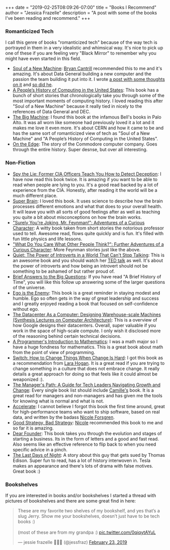 +++
date = "2019-02-25T08:09:26-07:00"
title = "Books I Recommend"
author = "Jessica Frazelle"
description = "A post with some of the books I've been reading and recommend."
+++


### Romanticized Tech

I call this genre of books "romanticized tech" because of the way tech is
portrayed in them in a very idealistic and whimsical way. It's nice to pick up
one of these if you are feeling very "Black Mirror" to remember why you might
have even started in this field.

- [Soul of a New Machine](https://www.amazon.com/Soul-New-Machine-Tracy-Kidder/dp/0316491977): [Bryan Cantrill](https://twitter.com/bcantrill) recommended this to me and it's amazing. It's about Data General building a new computer and the passion the team building it put into it. I wrote [a post with some thoughts on it](https://blog.jessfraz.com/post/new-golden-age-of-building-with-soul/) and [so did he](http://dtrace.org/blogs/bmc/2019/02/10/reflecting-on-the-soul-of-a-new-machine/).
- [A People’s History of Computing in the United States](https://www.amazon.com/Peoples-History-Computing-United-States-ebook/dp/B07DGJ74FV): This book has a bunch of short stories that chronologically take you through some of the most important moments of computing history. I loved reading this after "Soul of a New Machine" because it really tied in nicely to the references of Data General and DEC.
- [The Big Machine](https://www.amazon.com/big-machine-Robert-Jungk/dp/B0006BUS1Y): I found this book at the infamous Bell's books in Palo Alto. It was all worn like someone had previously loved it a lot and it makes me love it even more. It's about CERN and how it came to be and has the same sort of romanticized view of tech as "Soul of a New Machine" and "A People’s History of Computing in the United States".
- [On the Edge](https://www.amazon.com/gp/product/0973864907/ref=ppx_yo_dt_b_asin_title_o05_s00?ie=UTF8&psc=1): The story of the Commodore computer company. Goes through the entire history. Super desnse, but over all interesting.


### Non-Fiction

- [Spy the Lie: Former CIA Officers Teach You How to Detect Deception](https://www.amazon.com/Spy-Lie-Former-Officers-Deception/dp/1250029627): I have now read this book twice. It is amazing if you want to be able to read when people are lying to you. It's a good read backed by a lot of experience from the CIA. Honestly, after reading it the world will be a much different place.
- [Super Brain](https://www.amazon.com/Super-Brain-Unleashing-Explosive-Well-Being/dp/0307956830): I loved this book. It uses science to describe how the brain processes different emotions and what that does to your overall health. It will leave you with all sorts of good feelings after as well as teaching you quite a bit about misconceptions on how the brain works.
- ["Surely You're Joking, Mr. Feynman!": Adventures of a Curious Character](https://www.amazon.com/gp/product/0393355624/): A witty book taken from short stories the notorious professor used to tell. Awesome read, flows quite quickly and is fun. It's filled with fun little physics and life lessons.
- ["What Do You Care What Other People Think?": Further Adventures of a Curious Character](https://www.amazon.com/What-Care-Other-People-Think/dp/0393355640): More Feynman stories just like the above.
- [Quiet: The Power of Introverts in a World That Can't Stop Talking](https://www.amazon.com/Quiet-Power-Introverts-World-Talking/dp/0307352153/): This is an awesome book and you should watch her [TED talk](https://www.ted.com/talks/susan_cain_the_power_of_introverts?language=en) as well. It's about the power of introverts and how being an introvert should not be something to be ashamed of but rather proud of.
- [Brief Answers to the Big Questions](https://www.amazon.com/Brief-Answers-Questions-Stephen-Hawking/dp/1984819194): If you have read "A Brief History of Time", you will like this follow up answering some of the larger questions of the universe. 
- [Ego is the Enemy](https://www.amazon.com/gp/product/1591847818/): This book
    is a great reminder in staying modest and humble. Ego so often gets in the
    way of great leadership and success and I greatly enjoyed reading a book
    that focused on self-confidence without ego.
- [The Datacenter As a Computer: Designing Warehouse-scale Machines (Synthesis Lectures on Computer Architecture)](https://www.amazon.com/gp/product/1681734338/): This is a overview of how Google designs their datacenters. Overall, super valuable if you work in the space of high-scale compute. I only wish it disclosed more of the reasoning behind certain technical decisions.
- [A Programmer's Introduction to Mathematics](https://www.amazon.com/gp/product/1727125452): I was a math major so I have a huge fondness for mathematics. This is a great book about math from the point of view of programming.
- [Switch: How to Change Things When Change Is Hard](https://www.amazon.com/gp/product/0385528752): I got this book as a recommendation from [Lara Hogan](https://twitter.com/lara_hogan). It is a great read if you are trying to change something in a culture that does not embrace change. It really details a great approach for doing so that feels like it could almost be weaponized :).
- [The Manager's Path: A Guide for Tech Leaders Navigating Growth and Change](https://www.amazon.com/Managers-Path-Leaders-Navigating-Growth/dp/1491973897): Every single book list should include [Camille's](https://twitter.com/skamille) book. It is a great read for managers and non-managers and has given me the tools for knowing what is normal and what is not.
- [Accelerate](https://www.amazon.com/Accelerate-Software-Performing-Technology-Organizations/dp/1942788339): I cannot believe I forgot this book the first time around, great for high-performance teams who want to ship software, based on real data, and written by the badass [Nicole Forsgren](https://twitter.com/nicolefv).
- [Good Strategy, Bad Strategy](https://www.amazon.com/Good-Strategy-Bad-Difference-Matters/dp/0307886239): [Nicole](https://twitter.com/nicolefv) recommended this book to me and so far it is amazing.
- [Dear Founder](https://www.amazon.com/Dear-Founder-Letters-Manages-Business/dp/1250195640/ref=sr_1_1?crid=1QHH9O6LT4K4H&keywords=dear+founder&qid=1555541116&s=books&sprefix=dear+founder%2Cstripbooks%2C195&sr=1-1): This book takes you through the evolution and stages of starting a business. Its in the form of letters and a good and fast read. Also seems like an effective reference to flip back to when you need specific advice in a pinch.
- [The Last Days of Night](https://www.amazon.com/Last-Days-Night-Novel/dp/0812988922/ref=sr_1_1?crid=UJ77WZEFM6G7&keywords=the+last+days+of+night+by+graham+moore&qid=1555541194&s=books&sprefix=the+last+day%2Cstripbooks%2C200&sr=1-1): A story about this guy that gets sued by Thomas Edison. Super fun to read, has a lot of history interwoven in. Tesla makes an appearance and there's lots of drama with false motives. Great book :)

### Bookshelves

If you are interested in books and/or bookshelves I started a thread with pictures of bookshelves and there are some great find in here:

<blockquote class="twitter-tweet" data-lang="en"><p lang="en" dir="ltr">These are my favorite two shelves of my bookshelf, and yes that’s a slug Jerry. Show me your bookshelves, doesn’t just have to be tech books :)<br><br>(most of these are from my grandpa :) <a href="https://t.co/0qiqytAYuL">pic.twitter.com/0qiqytAYuL</a></p>&mdash; jessie frazelle 👩🏼‍🚀 (@jessfraz) <a href="https://twitter.com/jessfraz/status/1099435856123826176?ref_src=twsrc%5Etfw">February 23, 2019</a></blockquote>
<script async src="https://platform.twitter.com/widgets.js" charset="utf-8"></script>


